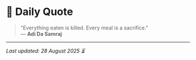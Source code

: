 # 📜 Daily Quote

> "Everything eaten is killed. Every meal is a sacrifice."  
> — **Adi Da Samraj**

---

_Last updated: 28 August 2025 ⏳_
